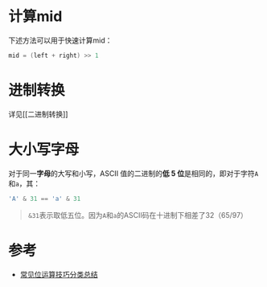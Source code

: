 
# 计算mid

下述方法可以用于快速计算mid：
```java
mid = (left + right) >> 1
```

# 进制转换

详见[[二进制转换]]

# 大小写字母

对于同一**字母**的大写和小写，ASCII 值的二进制的**低 5 位**是相同的，即对于字符`A`和`a`，其：
```java
'A' & 31 == 'a' & 31
```

> `&31`表示取低五位。因为`A`和`a`的ASCII码在十进制下相差了32（65/97）




# 参考

- [常见位运算技巧分类总结](https://leetcode.cn/circle/discuss/CaOJ45/)